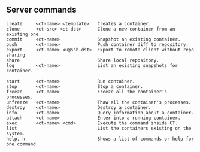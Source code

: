 ## Server commands

    create     <ct-name> <template>   Creates a container.
    clone      <ct-src> <ct-dst>      Clone a new container from an existing one.
    commit     <ct-name>              Snapshot an existing container.
    push       <ct-name>              Push container diff to repository.
    export     <ct-name> <u@ssh.dst>  Export to remote client without repo sharing
    share                             Share local repository.    
    log        <ct-name>              List an existing snapshots for container.

    start      <ct-name>              Run container.
    stop       <ct-name>              Stop a container.
    freeze     <ct-name>              Freeze all the container's processes.
    unfreeze   <ct-name>              Thaw all the container's processes.
    destroy    <ct-name>              Destroy a container.
    info       <ct-name>              Query information about a container.
    attach     <ct-name>              Enter into a running container.
    exec       <ct-name> <cmd>        Execute the command inside CT.
    list                              List the containers existing on the system.
    help, h                           Shows a list of commands or help for one command
